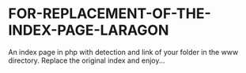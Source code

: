 # FOR-REPLACEMENT-OF-THE-INDEX-PAGE-LARAGON
An index page in php with detection and link of your folder in the www directory. Replace the original index and enjoy...
